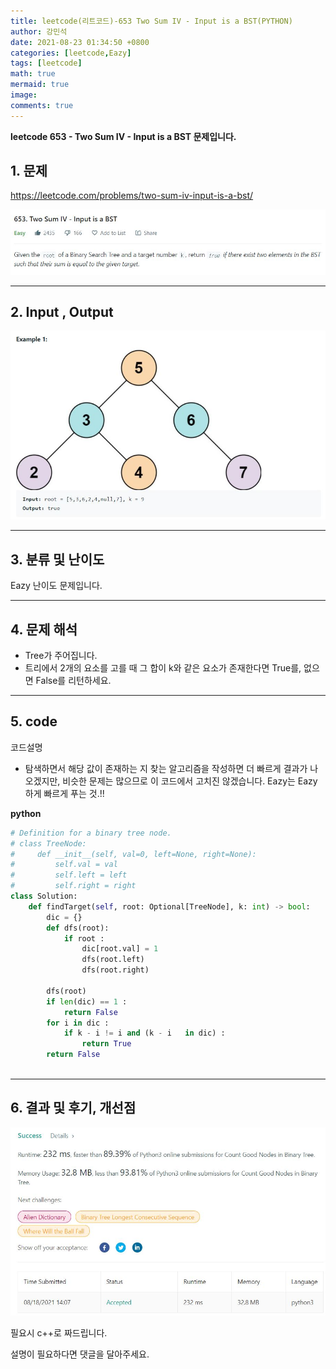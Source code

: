 ```yaml
---
title: leetcode(리트코드)-653 Two Sum IV - Input is a BST(PYTHON)
author: 강민석
date: 2021-08-23 01:34:50 +0800
categories: [leetcode,Eazy]
tags: [leetcode]
math: true
mermaid: true
image: 
comments: true
---
```


**leetcode 653 - Two Sum IV - Input is a BST  문제입니다.**

## 1. 문제
<https://leetcode.com/problems/two-sum-iv-input-is-a-bst/> 

![](/assets/img/sample/leetcode/653/Problem.JPG)

-----  

## 2. Input , Output

![](/assets/img/sample/leetcode/653/input.JPG)  


-----  

## 3. 분류 및 난이도

Eazy 난이도 문제입니다.  


-----  

## 4. 문제 해석

- Tree가 주어집니다.
- 트리에서 2개의 요소를 고를 때 그 합이 k와 같은 요소가 존재한다면 True를, 없으면 False를 리턴하세요.





-----  

## 5. code  

코드설명

- 탐색하면서 해당 값이 존재하는 지 찾는 알고리즘을 작성하면 더 빠르게 결과가 나오겠지만, 비슷한 문제는 많으므로 이 코드에서 고치진 않겠습니다. Eazy는 Eazy하게 빠르게 푸는 것.!!


**python**

```python
# Definition for a binary tree node.
# class TreeNode:
#     def __init__(self, val=0, left=None, right=None):
#         self.val = val
#         self.left = left
#         self.right = right
class Solution:
    def findTarget(self, root: Optional[TreeNode], k: int) -> bool:
        dic = {}
        def dfs(root):
            if root : 
                dic[root.val] = 1
                dfs(root.left)
                dfs(root.right)
                
        dfs(root)
        if len(dic) == 1 : 
            return False
        for i in dic : 
            if k - i != i and (k - i   in dic) : 
                return True
        return False
            
```


-----

## 6. 결과 및 후기, 개선점



![](/assets/img/sample/leetcode/1448/result.JPG)  


필요시 c++로 짜드립니다.

설명이 필요하다면 댓글을 달아주세요.


